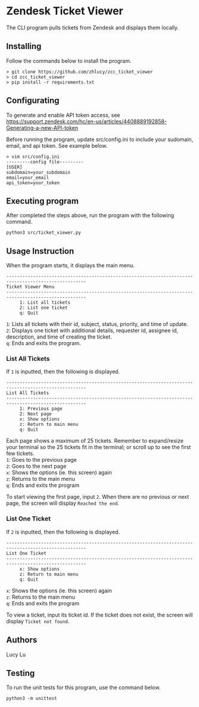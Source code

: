 # Zendesk Ticket Viewer

The CLI program pulls tickets from Zendesk and displays them locally.

## Installing
Follow the commands below to install the program.
```
> git clone https://github.com/zhlucy/zcc_ticket_viewer
> cd zcc_ticket_viewer
> pip install -r requirements.txt
```

## Configurating
To generate and enable API token access, see https://support.zendesk.com/hc/en-us/articles/4408889192858-Generating-a-new-API-token

Before running the program, update src/config.ini to include your sudomain, email, and api token.
See example below.
```
> vim src/config.ini
---------config file---------
[USER]
subdomain=your_subdomain
email=your_email
api_token=your_token
```

## Executing program
After completed the steps above, run the program with the following command.
```
python3 src/ticket_viewer.py
```

## Usage Instruction
When the program starts, it displays the main menu.
```
----------------------------------------------------------------------------------------------------
Ticket Viewer Menu
----------------------------------------------------------------------------------------------------
     1: List all tickets
     2: List one ticket
     q: Quit
```
`1`: Lists all tickets with their id, subject, status, priority, and time of update.\
`2`: Displays one ticket with additional details, requester id, assignee id, description, and time of creating the ticket.\
`q`: Ends and exits the program.

### List All Tickets
If `1` is inputted, then the following is displayed.
```
----------------------------------------------------------------------------------------------------
List All Tickets
----------------------------------------------------------------------------------------------------
	 1: Previous page
	 2: Next page
	 x: Show options
	 z: Return to main menu
	 q: Quit
```
Each page shows a maximum of 25 tickets. Remember to expand/resize your terminal so the 25 tickets fit in the terminal; or scroll up to see the first few tickets.\
`1`: Goes to the previous page\
`2`: Goes to the next page\
`x`: Shows the options (ie. this screen) again\
`z`: Returns to the main menu\
`q`: Ends and exits the program

To start viewing the first page, input `2`.
When there are no previous or next page, the screen will display `Reached the end`.

### List One Ticket

If `2` is inputted, then the following is displayed.
```
----------------------------------------------------------------------------------------------------
List One Ticket
----------------------------------------------------------------------------------------------------
	 x: Show options
	 z: Return to main menu
	 q: Quit
```
`x`: Shows the options (ie. this screen) again\
`z`: Returns to the main menu\
`q`: Ends and exits the program

To view a ticket, input its ticket id.
If the ticket does not exist, the screen will display `Ticket not found`.

## Authors

Lucy Lu

## Testing
To run the unit tests for this program, use the command below.
```
python3 -m unittest
```
